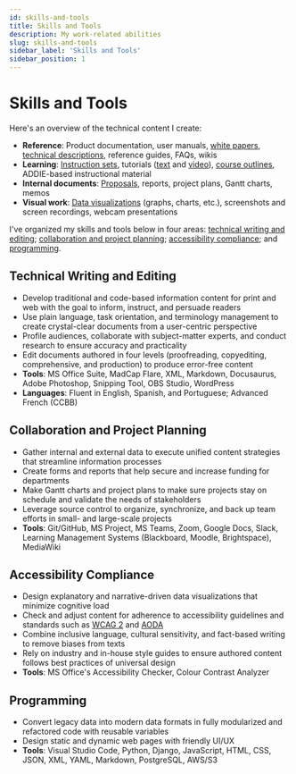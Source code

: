 ```yaml
---
id: skills-and-tools
title: Skills and Tools
description: My work-related abilities
slug: skills-and-tools
sidebar_label: 'Skills and Tools'
sidebar_position: 1
---
```


# Skills and Tools

Here's an overview of the technical content I create:

- **Reference**: Product documentation, user manuals, [white papers](../portfolio/technical-writing/strata-g-matrix-system), [technical descriptions](../portfolio/technical-writing/hb-pencil-with-eraser), reference guides, FAQs, wikis
- **Learning**: [Instruction sets](../portfolio/instructional-design/borrowing-physical-items), tutorials ([text](../portfolio/instructional-design/create-your-technical-writer-website) and [video](https://www.youtube.com/@musictheory1017/videos)), [course outlines](https://kb.osu.edu/items/a22af78d-7425-4075-8240-b4d6845e30b0), ADDIE-based instructional material
- **Internal documents**: [Proposals](../portfolio/technical-writing/minimizing-turnover-disruptions), reports, project plans, Gantt charts, memos  
- **Visual work**: [Data visualizations](../portfolio/visual-communication/intro) (graphs, charts, etc.), screenshots and screen recordings, webcam presentations

I've organized my skills and tools below in four areas: [technical writing and editing](#technical-writing-and-editing); [collaboration and project planning](#collaboration-and-project-planning);  [accessibility compliance](#accessibility-compliance); and [programming](#programming). 

## Technical Writing and Editing

- Develop traditional and code-based information content for print and web with the goal to inform, instruct, and persuade readers
- Use plain language, task orientation, and terminology management to create crystal-clear documents from a user-centric perspective
- Profile audiences, collaborate with subject-matter experts, and conduct research to ensure accuracy and practicality
- Edit documents authored in four levels (proofreading, copyediting, comprehensive, and production) to produce error-free content
- **Tools**: MS Office Suite, MadCap Flare, XML, Markdown, Docusaurus, Adobe Photoshop, Snipping Tool, OBS Studio, WordPress
- **Languages**: Fluent in English, Spanish, and Portuguese; Advanced French (CCBB)

## Collaboration and Project Planning

- Gather internal and external data to execute unified content strategies that streamline information processes
- Create forms and reports that help secure and increase funding for departments
- Make Gantt charts and project plans to make sure projects stay on schedule and validate the needs of stakeholders
- Leverage source control to organize, synchronize, and back up team efforts in small- and large-scale projects
- **Tools**: Git/GitHub, MS Project, MS Teams, Zoom, Google Docs, Slack, Learning Management Systems (Blackboard, Moodle, Brightspace), MediaWiki

## Accessibility Compliance

- Design explanatory and narrative-driven data visualizations that minimize cognitive load
- Check and adjust content for adherence to accessibility guidelines and standards such as [WCAG 2](https://www.w3.org/WAI/standards-guidelines/wcag/) and [AODA](https://www.aoda.ca/what-are-aoda-standards/)
- Combine inclusive language, cultural sensitivity, and fact-based writing to remove biases from texts
- Rely on industry and in-house style guides to ensure authored content follows best practices of universal design
- **Tools**: MS Office's Accessibility Checker, Colour Contrast Analyzer

## Programming

- Convert legacy data into modern data formats in fully modularized and refactored code with reusable variables
- Design static and dynamic web pages with friendly UI/UX
- **Tools**: Visual Studio Code, Python, Django, JavaScript, HTML, CSS, JSON, XML, YAML, Markdown, PostgreSQL, AWS/S3
